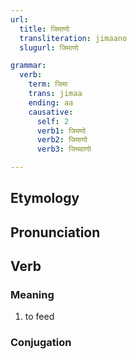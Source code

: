 ```yaml
---
url:
  title: जिमाणो
  transliteration: jimaano
  slugurl: जिमाणो

grammar: 
  verb:
    term: जिमा
    trans: jimaa
    ending: aa
    causative:
      self: 2
      verb1: जिमणो
      verb2: जिमाणो
      verb3: जिमवाणो

---
```

## Etymology

## Pronunciation

## Verb
### Meaning
1. to feed

### Conjugation
<verb-conj :grammar="grammar"></verb-conj>